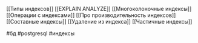 [[Типы индексов]]
[[EXPLAIN ANALYZE]]
[[Многоколоночные индексы]]
[[Операции с индексами]]
[[Про производительность индексов]]
[[Составные индексы]]
[[Удаление из индекса]]
[[Частичные индексы]]

#бд 
#postgresql
#индексы